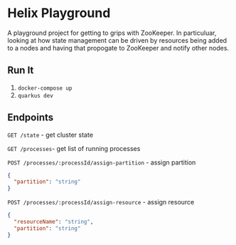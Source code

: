 # Helix Playground

A playground project for getting to grips with ZooKeeper. In particuluar, looking at how state management can be driven by resources being added to a nodes and having that propogate to ZooKeeper and notify other nodes.

## Run It
1. `docker-compose up`
2. `quarkus dev`

## Endpoints
`GET /state` - get cluster state

`GET /processes`- get list of running processes 

`POST /processes/:processId/assign-partition` - assign partition
```json
{
  "partition": "string"
}
```

`POST /processes/:processId/assign-resource` - assign resource
```json
{
  "resourceName": "string",
  "partition": "string"
}
```
